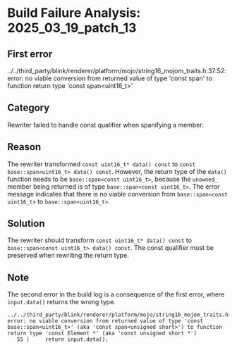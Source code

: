 # Build Failure Analysis: 2025_03_19_patch_13

## First error

../../third_party/blink/renderer/platform/mojo/string16_mojom_traits.h:37:52: error: no viable conversion from returned value of type 'const span<const uint16_t>' to function return type 'const span<uint16_t>'

## Category
Rewriter failed to handle const qualifier when spanifying a member.

## Reason
The rewriter transformed `const uint16_t* data() const` to `const base::span<uint16_t> data() const`. However, the return type of the `data()` function needs to be `base::span<const uint16_t>`, because the `unowned_` member being returned is of type `base::span<const uint16_t>`. The error message indicates that there is no viable conversion from `base::span<const uint16_t>` to `base::span<uint16_t>`.

## Solution
The rewriter should transform `const uint16_t* data() const` to `base::span<const uint16_t> data() const`. The const qualifier must be preserved when rewriting the return type.

## Note
The second error in the build log is a consequence of the first error, where `input.data()` returns the wrong type.
```
../../third_party/blink/renderer/platform/mojo/string16_mojom_traits.h:55:12: error: no viable conversion from returned value of type 'const base::span<uint16_t>' (aka 'const span<unsigned short>') to function return type 'const Element *' (aka 'const unsigned short *')
   55 |     return input.data();